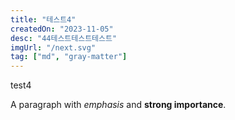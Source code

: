 ```yaml
---
title: "테스트4"
createdOn: "2023-11-05"
desc: "44테스트테스트테스트"
imgUrl: "/next.svg"
tag: ["md", "gray-matter"]
---
```


test4

A paragraph with _emphasis_ and **strong importance**.
